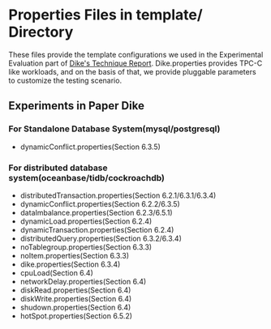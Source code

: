 # Properties Files in template/ Directory
These files provide the template configurations we used in the Experimental Evaluation part of [Dike's Technique Report](https://github.com/DBHammer/Dike/Technique_Report.pdf). 
Dike.properties provides TPC-C like workloads, and on the basis of that, we provide pluggable parameters to customize the testing scenario.

## Experiments in Paper Dike
### For Standalone Database System(mysql/postgresql)
- dynamicConflict.properties(Section 6.3.5)

### For distributed database system(oceanbase/tidb/cockroachdb)
- distributedTransaction.properties(Section 6.2.1/6.3.1/6.3.4)
- dynamicConflict.properties(Section 6.2.2/6.3.5)
- dataImbalance.properties(Section 6.2.3/6.5.1)
- dynamicLoad.properties(Section 6.2.4)
- dynamicTransaction.properties(Section 6.2.4)
- distributedQuery.properties(Section 6.3.2/6.3.4)
- noTablegroup.properties(Section 6.3.3)
- noItem.properties(Section 6.3.3)
- dike.properties(Section 6.3.4)
- cpuLoad(Section 6.4)
- networkDelay.properties(Section 6.4)
- diskRead.properties(Section 6.4)
- diskWrite.properties(Section 6.4)
- shudown.properties(Section 6.4)
- hotSpot.properties(Section 6.5.2)
